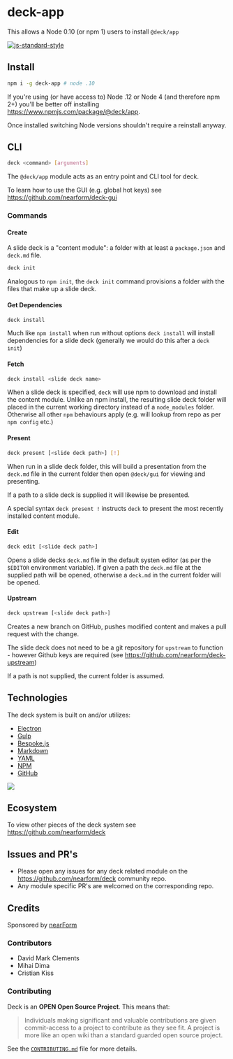 # deck-app

This allows a Node 0.10 (or npm 1) users to install `@deck/app`

[![js-standard-style](https://img.shields.io/badge/code%20style-standard-brightgreen.svg?style=flat)](http://standardjs.com/)


## Install

```sh
npm i -g deck-app # node .10
```

If you're using (or have access to) Node .12 or Node 4 (and therefore npm 2+) you'll be better off installing <https://www.npmjs.com/package/@deck/app>. 

Once installed switching Node versions shouldn't require
a reinstall anyway. 


## CLI

```sh
deck <command> [arguments]
```

The `@deck/app` module acts as an entry point and CLI tool for deck.

To learn how to use the GUI (e.g. global hot keys) see <https://github.com/nearform/deck-gui>

### Commands

#### Create

A slide deck is a "content module": a folder with at least a
`package.json` and `deck.md` file.


```javascript
deck init
```

Analogous to `npm init`, the `deck init` command provisions
a folder with the files that make up a slide deck. 

#### Get Dependencies

```javascript
deck install
```

Much like `npm install` when run without options `deck install` will install dependencies for a slide deck (generally we would do this after a `deck init`)

#### Fetch

```javascript
deck install <slide deck name>
```

When a slide deck is specified, `deck` will use npm to download 
and install the content module. Unlike an npm install, the resulting
slide deck folder will placed in the current working directory instead
of a `node_modules` folder. Otherwise all other `npm` behaviours apply (e.g. will lookup from repo as per `npm config` etc.)

#### Present

```sh
deck present [<slide deck path>] [!]
```

When run in a slide deck folder, this will build a presentation from the `deck.md` file in the current folder then open `@deck/gui` for viewing and presenting. 

If a path to a slide deck is supplied it will likewise be presented.

A special syntax `deck present !` instructs `deck` to present the 
most recently installed content module. 

#### Edit

```sh
deck edit [<slide deck path>]
```

Opens a slide decks `deck.md` file in the default systen editor (as per the `$EDITOR` environment variable). If given a path the `deck.md` file at the supplied path will be opened, otherwise a `deck.md` in the current folder will be opened.

#### Upstream

```sh
deck upstream [<slide deck path>]
```

Creates a new branch on GitHub, pushes modified content and 
makes a pull request with the change. 

The slide deck does not need to be a git repository for `upstream`
to function - however Github keys are required (see https://github.com/nearform/deck-upstream)

If a path is not supplied, the current folder is assumed.

## Technologies

The deck system is built on and/or utilizes:

* [Electron](http://electron.atom.io)
* [Gulp](http://gulpjs.com/)
* [Bespoke.js](http://markdalgleish.com/projects/bespoke.js/)
* [Markdown](https://daringfireball.net/projects/markdown/)
* [YAML](http://yaml.org)
* [NPM](http://npmjs.org)
* [GitHub](http://github.com)

![](anatomy.png)

## Ecosystem

To view other pieces of the deck system see <https://github.com/nearform/deck>

## Issues and PR's

* Please open any issues for any deck related module on the <https://github.com/nearform/deck> community repo.
* Any module specific PR's are welcomed on the corresponding repo.

## Credits

Sponsored by <a href="http://nearform.com">nearForm</a>

### Contributors

  * David Mark Clements
  * Mihai Dima
  * Cristian Kiss

### Contributing

Deck is an **OPEN Open Source Project**. This means that:

> Individuals making significant and valuable contributions are given commit-access to a project to contribute as they see fit. A project is more like an open wiki than a standard guarded open source project.

See the [`CONTRIBUTING.md`](CONTRIBUTING.md) file for more details.

